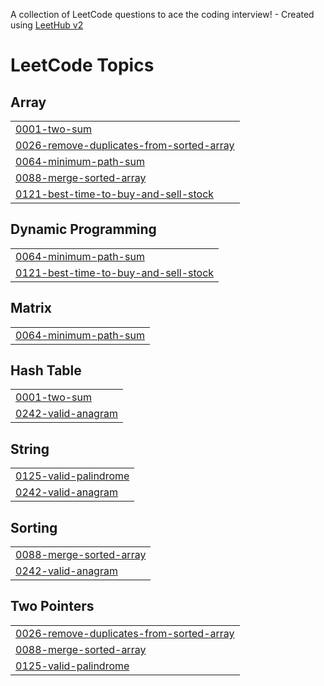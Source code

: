 A collection of LeetCode questions to ace the coding interview! - Created using [LeetHub v2](https://github.com/arunbhardwaj/LeetHub-2.0)
<!---LeetCode Topics Start-->
# LeetCode Topics
## Array
|  |
| ------- |
| [0001-two-sum](https://github.com/njdnreddy/Leetcode-Problems/tree/master/0001-two-sum) |
| [0026-remove-duplicates-from-sorted-array](https://github.com/njdnreddy/Leetcode-Problems/tree/master/0026-remove-duplicates-from-sorted-array) |
| [0064-minimum-path-sum](https://github.com/njdnreddy/Leetcode-Problems/tree/master/0064-minimum-path-sum) |
| [0088-merge-sorted-array](https://github.com/njdnreddy/Leetcode-Problems/tree/master/0088-merge-sorted-array) |
| [0121-best-time-to-buy-and-sell-stock](https://github.com/njdnreddy/Leetcode-Problems/tree/master/0121-best-time-to-buy-and-sell-stock) |
## Dynamic Programming
|  |
| ------- |
| [0064-minimum-path-sum](https://github.com/njdnreddy/Leetcode-Problems/tree/master/0064-minimum-path-sum) |
| [0121-best-time-to-buy-and-sell-stock](https://github.com/njdnreddy/Leetcode-Problems/tree/master/0121-best-time-to-buy-and-sell-stock) |
## Matrix
|  |
| ------- |
| [0064-minimum-path-sum](https://github.com/njdnreddy/Leetcode-Problems/tree/master/0064-minimum-path-sum) |
## Hash Table
|  |
| ------- |
| [0001-two-sum](https://github.com/njdnreddy/Leetcode-Problems/tree/master/0001-two-sum) |
| [0242-valid-anagram](https://github.com/njdnreddy/Leetcode-Problems/tree/master/0242-valid-anagram) |
## String
|  |
| ------- |
| [0125-valid-palindrome](https://github.com/njdnreddy/Leetcode-Problems/tree/master/0125-valid-palindrome) |
| [0242-valid-anagram](https://github.com/njdnreddy/Leetcode-Problems/tree/master/0242-valid-anagram) |
## Sorting
|  |
| ------- |
| [0088-merge-sorted-array](https://github.com/njdnreddy/Leetcode-Problems/tree/master/0088-merge-sorted-array) |
| [0242-valid-anagram](https://github.com/njdnreddy/Leetcode-Problems/tree/master/0242-valid-anagram) |
## Two Pointers
|  |
| ------- |
| [0026-remove-duplicates-from-sorted-array](https://github.com/njdnreddy/Leetcode-Problems/tree/master/0026-remove-duplicates-from-sorted-array) |
| [0088-merge-sorted-array](https://github.com/njdnreddy/Leetcode-Problems/tree/master/0088-merge-sorted-array) |
| [0125-valid-palindrome](https://github.com/njdnreddy/Leetcode-Problems/tree/master/0125-valid-palindrome) |
<!---LeetCode Topics End-->